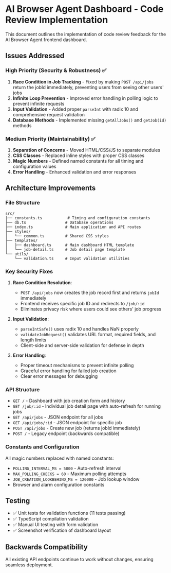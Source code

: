 # AI Browser Agent Dashboard - Code Review Implementation

This document outlines the implementation of code review feedback for the AI Browser Agent frontend dashboard.

## Issues Addressed

### High Priority (Security & Robustness) ✅

1. **Race Condition in Job Tracking** - Fixed by making `POST /api/jobs` return the jobId immediately, preventing users from seeing other users' jobs
2. **Infinite Loop Prevention** - Improved error handling in polling logic to prevent infinite requests
3. **Input Validation** - Added proper `parseInt` with radix 10 and comprehensive request validation
4. **Database Methods** - Implemented missing `getAllJobs()` and `getJob(id)` methods

### Medium Priority (Maintainability) ✅

1. **Separation of Concerns** - Moved HTML/CSS/JS to separate modules
2. **CSS Classes** - Replaced inline styles with proper CSS classes
3. **Magic Numbers** - Defined named constants for all timing and configuration values
4. **Error Handling** - Enhanced validation and error responses

## Architecture Improvements

### File Structure
```
src/
├── constants.ts           # Timing and configuration constants
├── db.ts                 # Database operations
├── index.ts              # Main application and API routes
├── styles/
│   └── common.ts         # Shared CSS styles
├── templates/
│   ├── dashboard.ts      # Main dashboard HTML template
│   └── job-detail.ts     # Job detail page template
└── utils/
    └── validation.ts     # Input validation utilities
```

### Key Security Fixes

1. **Race Condition Resolution**: 
   - `POST /api/jobs` now creates the job record first and returns `jobId` immediately
   - Frontend receives specific job ID and redirects to `/job/:id`
   - Eliminates privacy risk where users could see others' job progress

2. **Input Validation**:
   - `parseIntSafe()` uses radix 10 and handles NaN properly
   - `validateJobRequest()` validates URL format, required fields, and length limits
   - Client-side and server-side validation for defense in depth

3. **Error Handling**:
   - Proper timeout mechanisms to prevent infinite polling
   - Graceful error handling for failed job creation
   - Clear error messages for debugging

### API Structure

- `GET /` - Dashboard with job creation form and history
- `GET /job/:id` - Individual job detail page with auto-refresh for running jobs
- `GET /api/jobs` - JSON endpoint for all jobs
- `GET /api/jobs/:id` - JSON endpoint for specific job
- `POST /api/jobs` - Create new job (returns jobId immediately)
- `POST /` - Legacy endpoint (backwards compatible)

### Constants and Configuration

All magic numbers replaced with named constants:
- `POLLING_INTERVAL_MS = 5000` - Auto-refresh interval
- `MAX_POLLING_CHECKS = 60` - Maximum polling attempts
- `JOB_CREATION_LOOKBEHIND_MS = 120000` - Job lookup window
- Browser and alarm configuration constants

## Testing

- ✅ Unit tests for validation functions (11 tests passing)
- ✅ TypeScript compilation validation
- ✅ Manual UI testing with form validation
- ✅ Screenshot verification of dashboard layout

## Backwards Compatibility

All existing API endpoints continue to work without changes, ensuring seamless deployment.